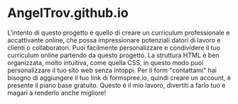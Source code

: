# AngelTrov.github.io 
L'intento di questo progetto è quello di creare un curriculum professionale e accattivante online, che possa impressionare potenziali datori di lavoro e clienti o collaboratori. Puoi facilmente personalizzare e condividere il tuo curriculum online partendo da questo progetto.
La struttura HTML è ben organizzata, molto intuitiva, come quella CSS, in questo modo puoi personalizzare il tuo sito web senza intoppi.
Per il form "contattami" hai bisogno di aggiungere il tuo link di formspree.io, quindi creare un account, è presente il piano base gratuito.
Questo è il mio lavoro, divertiti a farlo tuo e magari a renderlo anche migliore!
